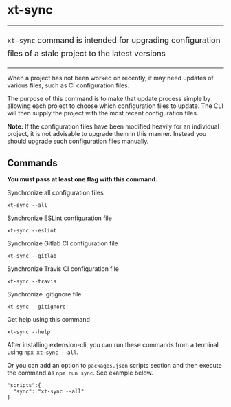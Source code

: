 # xt-sync


* * *

<p style='font-size:1.3em;line-height:1.7;'><code>xt-sync</code> command is intended for upgrading configuration files of
a stale project to the latest versions</p>

* * *

When a project has not been worked on recently, it may need updates of 
various files, such as CI configuration files. 

The purpose of this command is to make that update process simple by
allowing each project to choose which configuration files to update.
The CLI will then supply the project with the most recent configuration
files.

**Note:** If the configuration files have been modified heavily for 
an individual project, it is not advisable to upgrade them in this manner. 
Instead you should upgrade such configuration files manually.

## Commands

**You must pass at least one flag with this command.**

Synchronize all configuration files

```
xt-sync --all
```

Synchronize ESLint configuration file

```
xt-sync --eslint
```

Synchronize Gitlab CI configuration file

```
xt-sync --gitlab
```

Synchronize Travis CI configuration file

```
xt-sync --travis
``` 

Synchronize .gitignore file

```
xt-sync --gitignore
``` 

Get help using this command

```
xt-sync --help
``` 


After installing extension-cli, you can run these commands from a terminal using `npx xt-sync --all`.
 
Or you can add an option to `packages.json` scripts section and then execute the command as `npm run sync`.
See example below.
 
```
"scripts":{
  "sync": "xt-sync --all"
}
```

